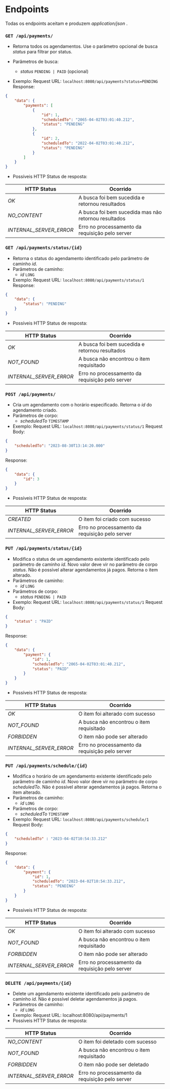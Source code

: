# Endpoints

Todas os endpoints aceitam e produzem _application/json_ .

### `GET /api/payments/`
* Retorna todos os agendamentos. Use o parâmetro opcional de busca _status_ para filtrar por status. 
* Parâmetros de busca:
    - _status_ `PENDING | PAID` (opcional)
 
* Exemplo:
Request URL: `localhost:8080/api/payments?status=PENDING`
Response:
```JSON
{
    "data": {
        "payments": [
            {
                "id": 1,
                "scheduledTo": "2065-04-02T03:01:40.212",
                "status": "PENDING"
            },
            {
                "id": 2,
                "scheduledTo": "2022-04-02T03:01:40.212",
                "status": "PENDING"
            }
        ]
    }
}
```

* Possíveis HTTP Status de resposta:

| HTTP Status | Ocorrido |
| ------ | ------ |
| _OK_ | A busca foi bem sucedida e retornou resultados |
| _NO_CONTENT_ | A busca foi bem sucedida mas não retornou resultados |
| _INTERNAL_SERVER_ERROR_ | Erro no processamento da requisição pelo server |

### `GET /api/payments/status/{id}`
* Retorna o status do agendamento identificado pelo parâmetro de caminho _id_.
* Parâmetros de caminho:
    - _id_ `LONG`
* Exemplo:
Request URL: `localhost:8080/api/payments/status/1`
Response:
```JSON
{
    "data": {
        "status": "PENDING"
    }
}
```
* Possíveis HTTP Status de resposta:

| HTTP Status | Ocorrido |
| ------ | ------ |
| _OK_ | A busca foi bem sucedida e retornou resultados |
| _NOT_FOUND_ | A busca não encontrou o item requisitado |
| _INTERNAL_SERVER_ERROR_ | Erro no processamento da requisição pelo server |

### `POST /api/payments/`
* Cria um agendamento com o horário especificado. Retorna o _id_ do agendamento criado.
* Parâmetros de corpo:
    - _scheduledTo_ `TIMESTAMP`
* Exemplo:
Request URL: `localhost:8080/api/payments/status/1`
Request Body:
```JSON
{
    "scheduledTo": "2023-08-30T13:14:20.000"
}
```
Response:
```JSON
{
    "data": {
        "id": 3
    }
}
```
* Possíveis HTTP Status de resposta:

| HTTP Status | Ocorrido |
| ------ | ------ |
| _CREATED_ | O item foi criado com sucesso |
| _INTERNAL_SERVER_ERROR_ | Erro no processamento da requisição pelo server |

### `PUT /api/payments/status/{id}`
* Modifica o status de um agendamento existente identificado pelo parâmetro de caminho _id_. Novo valor deve vir no parâmetro de corpo _status_. Não é possível alterar agendamentos já pagos. Retorna o item alterado.
* Parâmetros de caminho:
    - _id_ `LONG`
* Parâmetros de corpo:
    - _status_ `PENDING | PAID`
* Exemplo:
Request URL: `localhost:8080/api/payments/status/1`
Request Body:
```JSON
{
    "status" : "PAID"
}
```
Response:
```JSON
{
    "data": {
        "payment": {
            "id": 1,
            "scheduledTo": "2065-04-02T03:01:40.212",
            "status": "PAID"
        }
    }
}
```
* Possíveis HTTP Status de resposta:

| HTTP Status | Ocorrido |
| ------ | ------ |
| _OK_ | O item foi alterado com sucesso |
| _NOT_FOUND_ | A busca não encontrou o item requisitado |
| _FORBIDDEN_ | O item não pode ser alterado |
| _INTERNAL_SERVER_ERROR_ | Erro no processamento da requisição pelo server |

### `PUT /api/payments/schedule/{id}`
* Modifica o horário de um agendamento existente identificado pelo parâmetro de caminho _id_. Novo valor deve vir no parâmetro de corpo _scheduledTo_. Não é possível alterar agendamentos já pagos. Retorna o item alterado.
* Parâmetros de caminho:
    - _id_ `LONG`
* Parâmetros de corpo:
    - _scheduledTo_ `TIMESTAMP`
* Exemplo:
Request URL: `localhost:8080/api/payments/schedule/1`
Request Body:
```JSON
{
    "scheduledTo" : "2023-04-02T10:54:33.212"
}
```
Response:
```JSON
{
    "data": {
        "payment": {
            "id": 1,
            "scheduledTo": "2023-04-02T10:54:33.212",
            "status": "PENDING"
        }
    }
}
```
* Possíveis HTTP Status de resposta:

| HTTP Status | Ocorrido |
| ------ | ------ |
| _OK_ | O item foi alterado com sucesso |
| _NOT_FOUND_ | A busca não encontrou o item requisitado |
| _FORBIDDEN_ | O item não pode ser alterado |
| _INTERNAL_SERVER_ERROR_ | Erro no processamento da requisição pelo server |

### `DELETE /api/payments/{id}`
* Delete um agendamento existente identificado pelo parâmetro de caminho _id_. Não é possível deletar agendamentos já pagos.
* Parâmetros de caminho:
    - _id_ `LONG`
* Exemplo:
Request URL: localhost:8080/api/payments/1
* Possíveis HTTP Status de resposta:

| HTTP Status | Ocorrido |
| ------ | ------ |
| _NO_CONTENT_ | O item foi deletado com sucesso |
| _NOT_FOUND_ | A busca não encontrou o item requisitado |
| _FORBIDDEN_ | O item não pode ser deletado |
| _INTERNAL_SERVER_ERROR_ | Erro no processamento da requisição pelo server |

